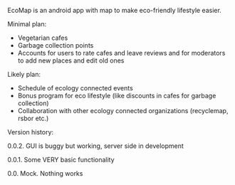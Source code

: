 EcoMap is an android app with map to make eco-friendly lifestyle easier. 

Minimal plan:
* Vegetarian cafes
* Garbage collection points
* Accounts for users to rate cafes and leave reviews and for moderators to add new places and edit old ones

Likely plan:
* Schedule of ecology connected events
* Bonus program for eco lifestyle (like discounts in cafes for garbage collection)
* Collaboration with other ecology connected organizations (recyclemap, rsbor etc.)

Version history:

0.0.2. GUI is buggy but working, server side in development

0.0.1. Some VERY basic functionality

0.0. Mock. Nothing works